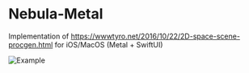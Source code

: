 # Nebula-Metal

Implementation of https://wwwtyro.net/2016/10/22/2D-space-scene-procgen.html for iOS/MacOS (Metal + SwiftUI)

![Example](https://karpetzag.github.io/nebula-image2.png)
